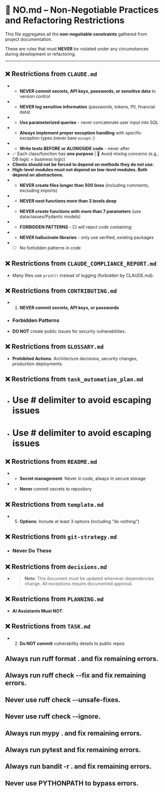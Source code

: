 # 🚫 NO.md – Non-Negotiable Practices and Refactoring Restrictions

This file aggregates all the **non-negotiable constraints** gathered from project documentation.

These are rules that must **NEVER** be violated under any circumstances during development or refactoring.

---


## ❌ Restrictions from `CLAUDE.md`

- - **NEVER commit secrets, API keys, passwords, or sensitive data** to version control
- - **NEVER log sensitive information** (passwords, tokens, PII, financial data)
- - **Use parameterized queries** - never concatenate user input into SQL
- - **Always implement proper exception handling** with specific exception types (never bare `except:`)
- - **Write tests BEFORE or ALONGSIDE code** - never after
- ✅ Each class/function has **one purpose** | 🚫 Avoid mixing concerns (e.g., DB logic + business logic)
- **Clients should not be forced to depend on methods they do not use.**
- **High-level modules must not depend on low-level modules. Both depend on abstractions.**
- - **NEVER create files longer than 500 lines** (including comments, excluding imports)
- - **NEVER nest functions more than 3 levels deep**
- - **NEVER create functions with more than 7 parameters** (use dataclasses/Pydantic models)
- - **FORBIDDEN PATTERNS** - CI will reject code containing:
- - **NEVER hallucinate libraries** - only use verified, existing packages
- - [ ] No forbidden patterns in code

## ❌ Restrictions from `CLAUDE_COMPLIANCE_REPORT.md`

- Many files use `print()` instead of logging (forbidden by CLAUDE.md):

## ❌ Restrictions from `CONTRIBUTING.md`

- 1. **NEVER commit secrets, API keys, or passwords**
- ### Forbidden Patterns
- **DO NOT** create public issues for security vulnerabilities.

## ❌ Restrictions from `GLOSSARY.md`

- **Prohibited Actions**: Architecture decisions, security changes, production deployments.

## ❌ Restrictions from `task_automation_plan.md`

- # Use # delimiter to avoid escaping issues
- # Use # delimiter to avoid escaping issues

## ❌ Restrictions from `README.md`

- - **Secret management**: Never in code, always in secure storage
- - **Never** commit secrets to repository

## ❌ Restrictions from `template.md`

- 5. **Options**: Include at least 3 options (including "do nothing")

## ❌ Restrictions from `git-strategy.md`

- ### Never Do These

## ❌ Restrictions from `decisions.md`

- > **Note**: This document must be updated whenever dependencies change. All exceptions require documented approval.

## ❌ Restrictions from `PLANNING.md`

- **AI Assistants Must NOT**:

## ❌ Restrictions from `TASK.md`

- 2. **Do NOT commit** vulnerability details to public repos

## Always run ruff format . and fix remaining errors.
## Always run ruff check --fix and fix remaining errors.
## Never use ruff check --unsafe-fixes.
## Never use ruff check --ignore.
## Always run mypy . and fix remaining errors.
## Always run pytest and fix remaining errors.
## Always run bandit -r . and fix remaining errors. 
## Never use PYTHONPATH to bypass errors.